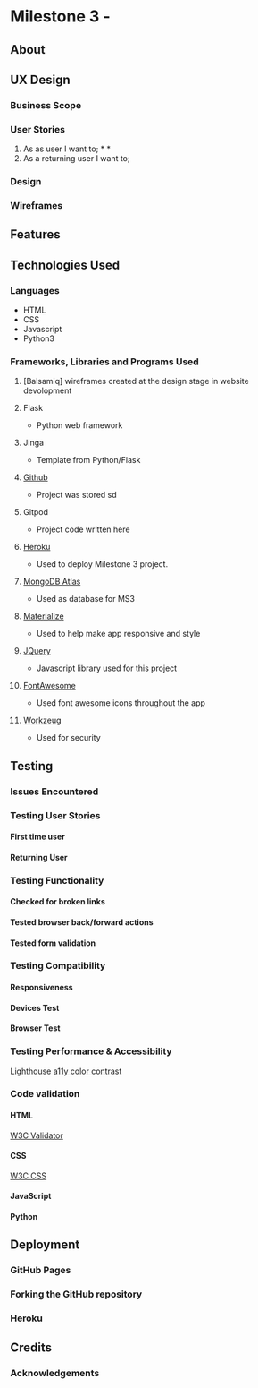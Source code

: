 # Milestone 3 - 

## About

## UX Design 

### Business Scope
### User Stories
1. As as user I want to;
    * 
    * 
2. As a returning user I want to;

### Design

### Wireframes

## Features

## Technologies Used
### Languages
* HTML
* CSS
* Javascript
* Python3

### Frameworks, Libraries and Programs Used
1. [Balsamiq] wireframes created at the design stage in website devolopment

2. Flask 
    * Python web framework
    
3. Jinga
    * Template from Python/Flask

4. [Github](https://github.com)
    * Project was stored sd

5. Gitpod
    * Project code written here

6. [Heroku](https://www.heroku.com)
    * Used to deploy Milestone 3 project.

7. [MongoDB Atlas](https://account.mongodb.com/account/login)
    * Used as database for MS3

8. [Materialize](https://materializecss.com/)
    * Used to help make app responsive and style

9. [JQuery](https://jquery.com/download/)
    * Javascript library used for this project

10. [FontAwesome](https://fontawesome.com/)
    * Used font awesome icons throughout the app

11. [Workzeug](https://werkzeug.palletsprojects.com/en/2.0.x/)
    * Used for security

## Testing
### Issues Encountered

### Testing User Stories

#### First time user
#### Returning User

### Testing Functionality

#### Checked for broken links
#### Tested browser back/forward actions
#### Tested form validation

### Testing Compatibility

#### Responsiveness
#### Devices Test
#### Browser Test

### Testing Performance & Accessibility
[Lighthouse](https://developers.google.com/web/tools/lighthouse)
[a11y color contrast](https://color.a11y.com/Contrast/)

### Code validation
#### HTML
[W3C Validator](https://validator.w3.org/)
#### CSS
[W3C CSS](https://validator.w3.org/)
#### JavaScript
#### Python

## Deployment
### GitHub Pages
### Forking the GitHub repository
### Heroku

## Credits

### Acknowledgements